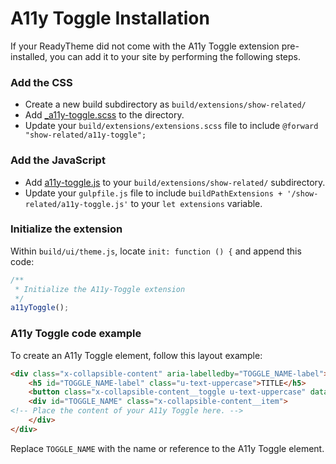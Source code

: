 # A11y Toggle Installation

If your ReadyTheme did not come with the A11y Toggle extension pre-installed, you can add it to your site by performing the following steps.


### Add the CSS
- Create a new build subdirectory as `build/extensions/show-related/`
- Add [_a11y-toggle.scss](_a11y-toggle.scss) to the directory.
- Update your `build/extensions/extensions.scss` file to include `@forward "show-related/a11y-toggle";`


### Add the JavaScript
- Add [a11y-toggle.js](a11y-toggle.js) to your `build/extensions/show-related/` subdirectory.
- Update your `gulpfile.js` file to include `buildPathExtensions + '/show-related/a11y-toggle.js'` to your `let extensions` variable.


### Initialize the extension
Within `build/ui/theme.js`, locate `init: function () {` and append this code:

```javascript
/**
 * Initialize the A11y-Toggle extension
 */
a11yToggle();
```

### A11y Toggle code example
To create an A11y Toggle element, follow this layout example:
```html
<div class="x-collapsible-content" aria-labelledby="TOGGLE_NAME-label">
    <h5 id="TOGGLE_NAME-label" class="u-text-uppercase">TITLE</h5>
    <button class="x-collapsible-content__toggle u-text-uppercase" data-a11y-toggle="TOGGLE_NAME" type="button">TITLE <span class="u-icon-add" data-toggle="<" aria-hidden="true"></span></button>
    <div id="TOGGLE_NAME" class="x-collapsible-content__item">
<!-- Place the content of your A11y Toggle here. -->
    </div>
</div>
```
Replace `TOGGLE_NAME` with the name or reference to the A11y Toggle element.
